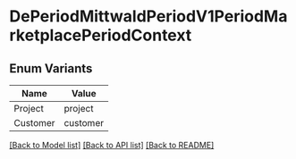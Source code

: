 # DePeriodMittwaldPeriodV1PeriodMarketplacePeriodContext

## Enum Variants

| Name | Value |
|---- | -----|
| Project | project |
| Customer | customer |


[[Back to Model list]](../README.md#documentation-for-models) [[Back to API list]](../README.md#documentation-for-api-endpoints) [[Back to README]](../README.md)


